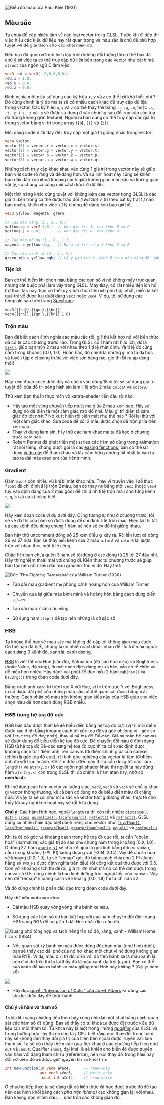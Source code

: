![Biểu đồ màu của Paul Klee (1931)](klee.jpg)

## Màu sắc

Ta chưa đề cập nhiều lắm về các loại vector trong GLSL. Trước khi đi tiếp thì việc hiểu các kiểu dữ liệu này rất quan trọng và màu sắc là chủ đề phù hợp tuyệt vời để giải thích cho các khái niệm đó.

Nếu bạn đã quen với mô hình lập trình hướng đối tượng thì có thể bạn đã chú ý tới việc ta có thể truy cập dữ liệu bên trong các vector như cách mà `struct` của ngôn ngữ C làm việc.

```glsl
vec3 red = vec3(1.0,0.0,0.0);
red.x = 1.0;
red.y = 0.0;
red.z = 0.0;
```

Định nghĩa một màu sử dụng các ký hiệu *x*, *y* và *z* có thể hơi khó hiểu nhỉ ? Đó cũng chính là lý do mà ta sẽ có nhiều cách khác để truy cập dữ liệu trong vector. Các ký hiệu `x`, `y` và `z` có thể thay thế bằng `.r`, `.g`, `.b`, hoặc `.s`, `.t`, `.p`. (`.s`, `.t` và `.p` sẽ được sử dụng ở các chương sau để truy cập các toạ độ trong không gian texture). Ngoài ra bạn cũng có thể truy cập các giá trị trong vector bằng vị trí trong array (`[0]`, `[1]` và `[2]`).

Mỗi dòng code dưới đây đều truy cập một giá trị giống nhau trong vector:

```glsl
vec4 vector;
vector[0] = vector.r = vector.x = vector.s;
vector[1] = vector.g = vector.y = vector.t;
vector[2] = vector.b = vector.z = vector.p;
vector[3] = vector.a = vector.w = vector.q;
```

Những cách truy cập khác nhau vào cùng 1 giá trị trong vector này sẽ giúp bạn viết code rõ ràng và dễ dàng hơn. Và sự linh hoạt này cũng sẽ khiến bạn dần dần xoá nhoà khoảng cách giữa không gian màu sắc và không gian vật lý, do chúng có cùng một cách lưu trữ dữ liệu.

Một tính năng khác cũng tuyệt vời không kém của vector trong GLSL là các giá trị bên trong có thể được tráo đổi *(swizzle)* vị trí theo bất kỳ trật tự nào bạn muốn, khiến cho việc xử lý chúng dễ dàng hơn bao giờ hết.

```glsl
vec3 yellow, magenta, green;

// Tạo màu vàng (1., 1., 0.)
yellow.rg = vec2(1.0);  // Gán giá trị 1. cho kênh R và G
yellow[2] = 0.0;        // Gán giá trị 0. cho kênh B

// Tạo màu hồng (1., 0., 1.)
magenta = yellow.rbg;   // Đảo vị trí của 2 kênh G và B

// Tạo màu xanh lá (0., 1., 0.)
green.rgb = yellow.bgb; // Lấy giá trị ở kênh B của màu vàng để gán đồng thời cho cả kênh R và B của màu xanh lá
```

#### Tiện ích

Bạn có thể hiếm khi chọn màu bằng các con số vì nó không mấy trực quan, nhưng bắt buộc phải làm vậy trong GLSL. May thay, có rất nhiều tiện ích hỗ trợ thao tác này. Bạn có thể tuỳ ý lựa chọn tiện ích phù hợp nhất, miễn là kết quả trả về được lưu dưới dạng `vec3` hoặc `vec4`. Ví dụ, tôi sử dụng các template sau trên trang [Spectrum](http://www.eigenlogik.com/spectrum/mac):

```
vec3({{rn}},{{gn}},{{bn}})
vec4({{rn}},{{gn}},{{bn}},1.0)
```

### Trộn màu

Bạn đã biết cách định nghĩa các màu sắc rồi, giờ thì kết hợp nó với kiến thức đã có từ các chương trước nào. Trong GLSL có 1 hàm rất hữu ích, đó là [`mix()`](../glossary/?lan=vi&search=mix), giúp bạn trộn 2 màu với nhau theo 1 tỉ lệ nhất định. Và tỉ lệ đó cũng nằm trong khoảng [0.0, 1.0]. Hoàn hảo, đó chính là những gì mà ta đã học và luyện tập ở chương trước với việc sơn hàng rào, giờ thì lôi ra áp dụng thôi!

![](mix-f.jpg)

Hãy xem đoạn code dưới đây và chú ý vào dòng 18 vì tôi sẽ sử dụng giá trị tuyệt đối của đồ thị sóng hình sin làm tỉ lệ trộn 2 màu `colorA` và `colorB`.

<div class="codeAndCanvas" data="mix.frag"></div>

Thử xem bạn thuần thục môn võ karate-shader đến đâu rồi nào:

* Hãy tạo một vùng chuyển tiếp mượt mà giữa 2 màu xem sao. Hãy sử dụng nó để diễn tả một cảm giác nào đó nhé. Màu gì thì diễn tả cảm giác đó tốt nhất ? Nó xuất hiện rồi biến mất như thế nào ? Rồi lại thử với một cảm giác khác. Sửa code để đổi 2 màu được chọn để trộn phía trên xem sao.
* Thay vì dùng hàm sin, hãy thử các hàm khác mà ta đã học ở chương trước xem sao
* Robert Penner đã phát triển một series các hàm số dùng trong animation rất nổi tiếng, chúng được gọi là các [easing functions](http://easings.net/), bạn có thể sử dụng [ví dụ này](../edit.php#06/easing.frag) để tham khảo và lấy cảm hứng nhưng tốt nhất là bạn tự tạo ra dải màu gradient của riêng mình.

### Gradient

Hàm [`mix()`](../glossary/?lan=vi&search=mix) còn nhiều vũ khí bí mật khác nữa. Thay vì truyền vào 1 số thực `float` để chỉ định tỉ lệ trộn 2 màu, bạn có thay nó bằng một `vec3` (hoặc `vec4` tuỳ vào định dạng của 2 màu gốc) để chỉ định tỉ lệ trộn màu cho từng kênh `r`, `g`, `b` (và cả `a`) riêng biệt.

![](mix-vec.jpg)

Hãy xem đoạn code ví dụ dưới đây. Cũng tương tự như ở chương trước, tôi sẽ vẽ đồ thị của hàm số được dùng để chỉ định tỉ lệ trộn màu. Hiện tại thì tất cả các kênh đều dùng chung 1 hàm số nên sẽ có đồ thị giống nhau.

Bạn hãy thử uncomment dòng số 25 xem điều gì xảy ra. Rồi lần lượt cả dòng 26 và 27 nữa. Bạn sẽ thấy mỗi kênh của 2 màu `colorA` và `colorB` lại được trộn với nhau theo một tỉ lệ riêng.

<div class="codeAndCanvas" data="gradient.frag"></div>

Chắc hẳn bạn chưa quên 3 hàm số tôi dùng ở các dòng từ 25 tới 27 đâu nhỉ. Hãy thí nghiệm thoải mái với chúng đi. Kiến thức từ chương trước sẽ giúp bạn tạo nên rất nhiều dải màu gradient thú vị đó. Hãy thử:

![Bức 'The Fighting Temeraire' của William Turner (1838)](turner.jpg)

* Tạo dải màu gradient mô phỏng cảnh hoàng hôn của William Turner

* Chuyển qua lại giữa màu bình minh và hoàng hôn bằng cách dùng biến `u_time`.

* Tạo dải màu 7 sắc cầu vồng

* Sử dụng hàm `step()` để tạo nên những lá cờ sặc sỡ

### HSB

Ta không thể học về màu sắc mà không đề cập tới không gian màu được. Có thể bạn đã biết, chúng ta có nhiều cách khác nhau để lưu trữ màu ngoài cách dùng 3 kênh đỏ, xanh lá, xanh dương.

[HSB](http://en.wikipedia.org/wiki/HSL_and_HSV) là viết tắt của Hue (sắc độ), Saturation (độ bão hoà màu) và Brightness (hoặc Value, độ sáng), là một cách định dạng màu khác, vốn có tổ chức và dễ hiểu hơn nhiều. Hãy dành vài phút để đọc hiểu 2 hàm `rgb2hsv()` và `hsv2rgb()` trong đoạn code dưới đây.

Bằng cách ánh xạ vị trí trên trục X với Hue, vị trí trên trục Y với Brightness, ta có được dải phổ của những màu sắc có thể quan sát được bằng mắt thường. Cách phân bố màu trên không gian kiểu này của HSB giúp cho việc chọn màu dễ hơn cách dùng RGB nhiều.

<div class="codeAndCanvas" data="hsb.frag"></div>

### HSB trong hệ toạ độ cực

HSB ban đầu được thiết kế để biểu diễn bằng hệ toạ độ cực (vị trí mỗi điểm được xác định bằng khoảng cách tới gốc toạ độ và góc phương vị - góc so với 1 trục toạ độ duy nhất), thay vì hệ toạ độ Đề-các. Giả sử toàn bộ canvas sẽ được dùng để biểu diễn hệ toạ độ cực. Để chuyển đổi màu ở định dạng HSB từ hệ toạ độ Đề-các sang hệ toạ độ cực thì ta cần xác định được khoảng cách từ 1 điểm ảnh trên canvas tới điểm chính giữa của canvas (chính là gốc toạ độ cực), rồi tính góc nghiêng của vector từ tâm tới điểm ảnh đó với trục hoành. Để làm được điều này thì ta cần dùng tới các hàm [`length()`](../glossary/?lan=vi&search=length) và [`atan(y,x)`](../glossary/?lan=vi&search=atan) (ở các ngôn ngữ shader khác thì người ta hay dùng hàm `atan2(y,x)` còn trong GLSL thì đó chính là hàm atan này, nhờ có **overload**).

Khi sử dụng các hàm vector và lượng giác, `vec2`, `vec3` và `vec4` sẽ chẳng khác gì vector thông thường, kể cả bạn có dùng nó để biểu diễn màu đi chăng nữa. Vì vậy ta sẽ coi như màu sắc và vector tương đương nhau, thực tế cho thấy lối suy nghĩ linh hoạt này sẽ rất hữu dụng.

**Chú ý:** Các hàm hình học, ngoài [`length`](../glossary/?lan=vi&search=length) ra thì còn rất nhiều: [`distance()`](../glossary/?lan=vi&search=distance), [`dot()`](../glossary/?lan=vi&search=dot), [`cross`](../glossary/?lan=vi&search=cross), [`normalize()`](../glossary/?lan=vi&search=normalize), [`faceforward()`](../glossary/?lan=vi&search=faceforward), [`reflect()`](../glossary/?lan=vi&search=reflect) và [`refract()`](../glossary/?lan=vi&search=refract). GLSL cũng có nhiều hàm đặc biệt dành riêng cho vector như: [`lessThan()`](../glossary/?lan=vi&search=lessThan), [`lessThanEqual()`](../glossary/?lan=vi&search=lessThanEqual), [`greaterThan()`](../glossary/?lan=vi&search=greaterThan), [`greaterThanEqual()`](../glossary/?lan=vi&search=greaterThanEqual), [`equal()`](../glossary/?lan=vi&search=equal) và [`notEqual()`](../glossary/?lan=vi&search=notEqual).

Khi ta đã có góc và khoảng cách trong hệ toạ độ cực rồi, ta cần "chuẩn hoá" (normalize) các giá trị đó sao cho chúng nằm trong khoảng [0.0, 1.0]. Ở dòng 27, hàm [`atan(y,x)`](../glossary/?lan=vi&search=atan) sẽ cho kết quả là góc tính bằng đơn vị radian, nằm trong khoảng [-PI, PI] tương đương với [-3.14, 3.14]. Vậy để chuẩn hoá về khoảng [0.0, 1.0], ta sẽ "remap" góc đó bằng cách chia cho 2 PI (dùng hằng số `TWO_PI` được định nghĩa trên đầu) rồi cộng kết quả thu được với 0.5. Còn với khoảng cách thì dễ rồi, giá trị lớn nhất mà nó có thể đạt được trong canvas là 0.5, cũng chính là bán kính đường tròn ngoại tiếp của canvas. Vậy nên để "remap" khoảng cách về khoảng [0.0, 1.0] thì ta chỉ cần x2.

Và đó cũng chính là phần chủ đạo trong đoạn code dưới đây.

<div class="codeAndCanvas" data="hsb-colorwheel.frag"></div>

Hãy thử sửa code sao cho:

* Dải màu HSB quay vòng vòng như bánh xe màu.

* Sử dụng các hàm số cơ bản kết hợp với các hàm chuyển đổi định dạng HSB sang RGB để co giãn 1 dải Hue nhất định nào đó.

![Quang phổ tổng hợp và tách riêng tần số đỏ, vàng, xanh - William Home Lizars (1834)](spectrums.jpg)

* Nếu quan sát kỹ bánh xe màu được dùng để chọn màu (như hình dưới), bạn sẽ thấy các dải phổ của nó hơi khác một chút vì nó dùng không gian màu RYB. Ví dụ, màu ở vị trí đối diện với đỏ trên bánh xe là màu xanh lá, còn ở ví dụ trên thì ta lại thấy đó là màu xanh da trời (cyan). Bạn có thể sửa code để tạo ra bánh xe màu giống như hình này không ? (Gợi ý: hàm số)

![](colorwheel.png)

* Hãy đọc [quyển 'Interaction of Color' của Josef Albers](http://www.goodreads.com/book/show/111113.Interaction_of_Color) và dùng các shader dưới đây để thực hành.

<div class="glslGallery" data="160505191155,160505193939,160505200330,160509131554,160509131509,160509131420,160509131240" data-properties="clickRun:editor,openFrameIcon:false,showAuthor:false"></div>

#### Chú ý về hàm và tham số

Trước khi sang chương tiếp theo hãy cùng nhìn lại một chút bằng cách quan sát các hàm số đã dùng. Bạn sẽ thấy có từ khoá `in` được đặt trước kiểu dữ liệu của mỗi tham số. Từ khoá này là một trong những [*qualifier*](http://www.shaderific.com/glsl-qualifiers/#inputqualifier) của GLSL và trong trường hợp này thì nó cho ta / GPU biết rằng mọi thay đổi trong hàm này sẽ không làm thay đổi giá trị của biến bên ngoài được truyền vào làm tham số. Ta sẽ còn thấy thêm các qualifier khác ở các chương tiếp theo như `out` và `inout`. Qualifier `inout`, đại khái là sẽ khiến cho biến đó được truyền vào hàm với dạng tham chiếu (reference), nên mọi thay đổi trong hàm này đối với biến đó sẽ được giữ nguyên khi ra khỏi hàm.

```glsl
int newFunction(in vec4 aVec4,      // read-only
                out vec3 aVec3,     // write-only
                inout int aInt);    // read-write
```

Ở chương tiếp theo ta sẽ dùng tất cả kiến thức đã học được trước đó để tạo nên các hình khối bằng cách *pha trộn (blend)* các không gian lại với nhau. Bạn không đọc nhầm đâu, ... *pha trộn* các không gian đó.
